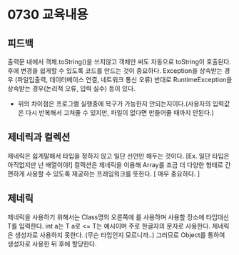 # 0730 교육내용
## 피드백
 출력문 내에서 객체.toString()을 쓰지않고 객체만 써도 자동으로 toString이 호출된다.
 후에 변경을 쉽게할 수 있도록 코드를 만드는 것이 중요하다.
 Exception을 상속받는 경우 (파일입출력, 데이터베이스 연결, 네트워크 통신 오류) 반대로 RuntimeException을 상속받는 경우(논리적 오류, 입력 실수) 등이 있다.
 * 위의 차이점은 프로그램 실행중에 복구가 가능한지 안되는지이다.(사용자의 입력값은 다시 반복해서 고쳐줄 수 있지만, 파일이 없다면 만들어줄 때까지 안된다.)

## 제네릭과 컬렉션
 제네릭은 쉽게말해서 타입을 정하지 않고 일단 선언만 해두는 것이다. [Ex. 일단 타입은 아직없지만 넌 배열이야!]
 컬렉션은 제네릭을 이용해 Array를 조금 더 다양한 형태로 간편하게 사용할 수 있도록 제공하는 프레임워크를 뜻한다. [ 매우 중요하다. ]

## 제네릭
 제네릭을 사용하기 위해서는 Class명의 오른쪽에 <T>를 사용하며 사용할 장소에 타입대신 T를 입력한다. int a는 T a로 <= T는 예시이며 주로 한글자의 문자로 사용한다.
 제네릭은 생성자로 사용하지 못한다. (무슨 타입인지 모르니까..) 그러므로 Object를 통하여 생성자로 사용한 뒤 후에 할당한다.
 
 
